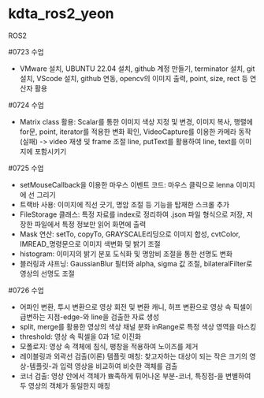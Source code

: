 # kdta_ros2_yeon
ROS2 

#0723 수업 

- VMware 설치, UBUNTU 22.04 설치, github 계정 만들기, 
terminator 설치, git 설치, VScode 설치, github 연동,
opencv의 이미지 출력, point, size, rect 등 연산자 활용

#0724 수업 

- Matrix class 활용: Scalar를 통한 이미지 색상 지정 및 변경, 이미지 복사,
행렬에 for문, point, iterator를 적용한 변화 확인,
VideoCapture를 이용한 카메라 동작(실패)
-> video 재생 및 frame 조절 line, putText를 활용하여 line, text를 이미지에 포함시키기

#0725 수업 

- setMouseCallback을 이용한 마우스 이벤트 코드: 마우스 클릭으로 lenna 이미지에 선 그리기 
- 트랙바 사용: 이미지에 직선 긋기, 명암 조절 등 기능을 탑재한 스크롤 추가 
- FileStorage 클래스: 특정 자료를 index로 정리하여 .json 파일 형식으로 저장,
저장한 파일에서 특정 정보만 읽어 화면에 출력
- Mask 연산: setTo, copyTo, GRAYSCALE리딩으로 이미지 합성,
cvtColor, IMREAD_명령문으로 이미지 색변화 및 밝기 조절 
- histogram: 이미지의 밝기 분포 도식화 및 명암비 조절을 통한 선명도 변화 
- 블러링과 샤프닝: GaussianBlur 필터와 alpha, sigma 값 조절, bilateralFilter로 영상의 선명도 조절

#0726 수업 

- 어파인 변환, 투시 변환으로 영상 회전 및 변환 캐니, 허프 변환으로 영상 속 픽셀이 급변하는 지점-edge-와 line을 검출한 자료 생성 
- split, merge를 활용한 영상의 색상 채널 분화 inRange로 특정 색상 영역을 마스킹 
- threshold: 영상 속 픽셀을 0과 1로 이진화 
- 모폴로지: 영상 속 객체에 침식, 팽창을 적용하여 노이즈를 제거 
- 레이블링과 외곽선 검출(이론) 템플릿 매칭: 찾고자하는 대상이 되는 작은 크기의 영상-템플릿-과 입력 영상을 비교하여 비슷한 객체를 검출 
- 코너 검출: 영상 안에서 객체가 뾰족하게 튀어나온 부분-코너, 특징점-을 변별하여 두 영상의 객체가 동일한지 매칭